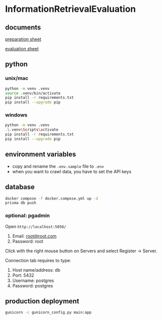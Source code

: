 # InformationRetrievalEvaluation

## documents

[preparation sheet](https://docs.google.com/document/d/1CyZr6BCO7HAJkWeOlmOVO5_PjgciXi6qZNcJ2JwUiyE/edit?usp=sharing)

[evaluation sheet](https://docs.google.com/document/d/1RlGlw1xzIZ5iDCYKw6M5eYVcVZCS67_rZi2n-odH48c/edit?usp=sharing)

## python

### unix/mac
```bash
python -m venv .venv
source .venv/bin/activate
pip install -r requirements.txt
pip install --upgrade pip
```

### windows
```bash
python -m venv .venv
.\.venv\Scripts\activate
pip install -r requirements.txt
pip install --upgrade pip
```

## environment variables
* copy and rename the `.env.sample` file to `.env`
* when you want to crawl data, you have to set the API keys

## database 

```bash
docker compose -f docker.compose.yml up -d
prisma db push
```

### optional: pgadmin
Open `http://localhost:5050/`
1) Email: root@root.com
2) Password: root

Click with the right mouse button on Servers and select Register -> Server.

Connection tab requires to type:
1) Host name/address: db
2) Port: 5432
3) Username: postgres
4) Password: postgres

## production deployment

```bash
gunicorn -c gunicorn_config.py main:app
```